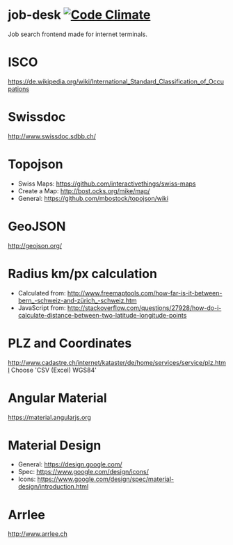 # job-desk [![Code Climate](https://codeclimate.com/github/alv-ch/job-desk/badges/gpa.svg)](https://codeclimate.com/github/alv-ch/job-desk)
Job search frontend made for internet terminals.


# ISCO
https://de.wikipedia.org/wiki/International_Standard_Classification_of_Occupations

# Swissdoc
http://www.swissdoc.sdbb.ch/

# Topojson
* Swiss Maps: https://github.com/interactivethings/swiss-maps
* Create a Map: http://bost.ocks.org/mike/map/
* General: https://github.com/mbostock/topojson/wiki

# GeoJSON
http://geojson.org/

# Radius km/px calculation
* Calculated from: http://www.freemaptools.com/how-far-is-it-between-bern_-schweiz-and-zürich_-schweiz.htm
* JavaScript from: http://stackoverflow.com/questions/27928/how-do-i-calculate-distance-between-two-latitude-longitude-points

# PLZ and Coordinates
http://www.cadastre.ch/internet/kataster/de/home/services/service/plz.html Choose 'CSV (Excel) WGS84'

# Angular Material
https://material.angularjs.org

# Material Design
* General: https://design.google.com/
* Spec: https://www.google.com/design/icons/
* Icons: https://www.google.com/design/spec/material-design/introduction.html

# Arrlee
http://www.arrlee.ch

